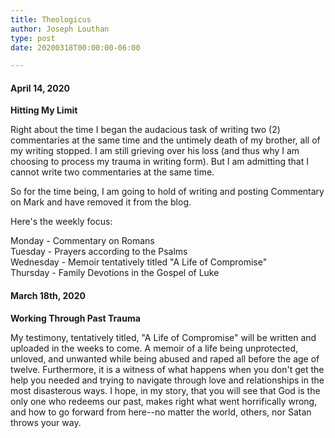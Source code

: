 ```yaml
---
title: Theologicus
author: Joseph Louthan
type: post
date: 20200318T00:00:00-06:00

---
```

#### April 14, 2020

**Hitting My Limit**

Right about the time I began the audacious task of writing two (2) commentaries at the same time and the untimely death of my brother, all of my writing stopped. I am still grieving over his loss (and thus why I am choosing to process my trauma in writing form). But I am admitting that I cannot write two commentaries at the same time.

So for the time being, I am going to hold of writing and posting Commentary on Mark and have removed it from the blog.

Here's the weekly focus:

Monday - Commentary on Romans<br>
Tuesday - Prayers according to the Psalms<br>
Wednesday - Memoir tentatively titled "A Life of Compromise"<br>
Thursday - Family Devotions in the Gospel of Luke<br>


#### March 18th, 2020

**Working Through Past Trauma**

My testimony, tentatively titled, "A Life of Compromise" will be written and uploaded in the weeks to come.  A memoir of a life being unprotected, unloved, and unwanted while being abused and raped all before the age of twelve. Furthermore, it is a witness of what happens when you don't get the help you needed and trying to navigate through love and relationships in the most disasterous ways. I hope, in my story, that you will see that God is the only one who redeems our past, makes right what went horrifically wrong, and how to go forward from here--no matter the world, others, nor Satan throws your way.
